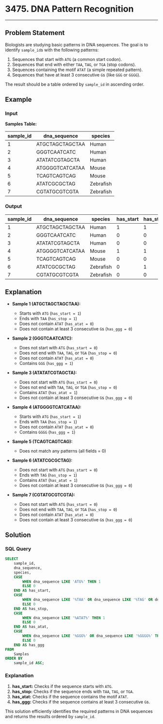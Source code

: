 # 3475. DNA Pattern Recognition
---
## Problem Statement

Biologists are studying basic patterns in DNA sequences. The goal is to identify `sample_id`s with the following patterns:

1. Sequences that start with `ATG` (a common start codon).
2. Sequences that end with either `TAA`, `TAG`, or `TGA` (stop codons).
3. Sequences containing the motif `ATAT` (a simple repeated pattern).
4. Sequences that have at least 3 consecutive `G`s (like `GGG` or `GGGG`).

The result should be a table ordered by `sample_id` in ascending order.

## Example

### Input

**Samples Table:**

| sample_id | dna_sequence     | species   |
|-----------|------------------|-----------|
| 1         | ATGCTAGCTAGCTAA  | Human     |
| 2         | GGGTCAATCATC     | Human     |
| 3         | ATATATCGTAGCTA   | Human     |
| 4         | ATGGGGTCATCATAA  | Mouse     |
| 5         | TCAGTCAGTCAG     | Mouse     |
| 6         | ATATCGCGCTAG     | Zebrafish |
| 7         | CGTATGCGTCGTA    | Zebrafish |

### Output

| sample_id | dna_sequence     | species   | has_start | has_stop | has_atat | has_ggg |
|-----------|------------------|-----------|-----------|----------|----------|---------|
| 1         | ATGCTAGCTAGCTAA  | Human     | 1         | 1        | 0        | 0       |
| 2         | GGGTCAATCATC     | Human     | 0         | 0        | 0        | 1       |
| 3         | ATATATCGTAGCTA   | Human     | 0         | 0        | 1        | 0       |
| 4         | ATGGGGTCATCATAA  | Mouse     | 1         | 1        | 0        | 1       |
| 5         | TCAGTCAGTCAG     | Mouse     | 0         | 0        | 0        | 0       |
| 6         | ATATCGCGCTAG     | Zebrafish | 0         | 1        | 1        | 0       |
| 7         | CGTATGCGTCGTA    | Zebrafish | 0         | 0        | 0        | 0       |

## Explanation

- **Sample 1 (ATGCTAGCTAGCTAA):**
  - Starts with `ATG` (`has_start = 1`)
  - Ends with `TAA` (`has_stop = 1`)
  - Does not contain `ATAT` (`has_atat = 0`)
  - Does not contain at least 3 consecutive `G`s (`has_ggg = 0`)

- **Sample 2 (GGGTCAATCATC):**
  - Does not start with `ATG` (`has_start = 0`)
  - Does not end with `TAA`, `TAG`, or `TGA` (`has_stop = 0`)
  - Does not contain `ATAT` (`has_atat = 0`)
  - Contains `GGG` (`has_ggg = 1`)

- **Sample 3 (ATATATCGTAGCTA):**
  - Does not start with `ATG` (`has_start = 0`)
  - Does not end with `TAA`, `TAG`, or `TGA` (`has_stop = 0`)
  - Contains `ATAT` (`has_atat = 1`)
  - Does not contain at least 3 consecutive `G`s (`has_ggg = 0`)

- **Sample 4 (ATGGGGTCATCATAA):**
  - Starts with `ATG` (`has_start = 1`)
  - Ends with `TAA` (`has_stop = 1`)
  - Does not contain `ATAT` (`has_atat = 0`)
  - Contains `GGGG` (`has_ggg = 1`)

- **Sample 5 (TCAGTCAGTCAG):**
  - Does not match any patterns (all fields = 0)

- **Sample 6 (ATATCGCGCTAG):**
  - Does not start with `ATG` (`has_start = 0`)
  - Ends with `TAG` (`has_stop = 1`)
  - Contains `ATAT` (`has_atat = 1`)
  - Does not contain at least 3 consecutive `G`s (`has_ggg = 0`)

- **Sample 7 (CGTATGCGTCGTA):**
  - Does not start with `ATG` (`has_start = 0`)
  - Does not end with `TAA`, `TAG`, or `TGA` (`has_stop = 0`)
  - Does not contain `ATAT` (`has_atat = 0`)
  - Does not contain at least 3 consecutive `G`s (`has_ggg = 0`)

## Solution

### SQL Query

```sql
SELECT
    sample_id,
    dna_sequence,
    species,
    CASE
        WHEN dna_sequence LIKE 'ATG%' THEN 1
        ELSE 0
    END AS has_start,
    CASE
        WHEN dna_sequence LIKE '%TAA' OR dna_sequence LIKE '%TAG' OR dna_sequence LIKE '%TGA' THEN 1
        ELSE 0
    END AS has_stop,
    CASE
        WHEN dna_sequence LIKE '%ATAT%' THEN 1
        ELSE 0
    END AS has_atat,
    CASE
        WHEN dna_sequence LIKE '%GGG%' OR dna_sequence LIKE '%GGGG%' THEN 1
        ELSE 0
    END AS has_ggg
FROM
    Samples
ORDER BY
    sample_id ASC;
```

### Explanation

1. **has_start:** Checks if the sequence starts with `ATG`.
2. **has_stop:** Checks if the sequence ends with `TAA`, `TAG`, or `TGA`.
3. **has_atat:** Checks if the sequence contains the motif `ATAT`.
4. **has_ggg:** Checks if the sequence contains at least 3 consecutive `G`s.

This solution efficiently identifies the required patterns in DNA sequences and returns the results ordered by `sample_id`.
